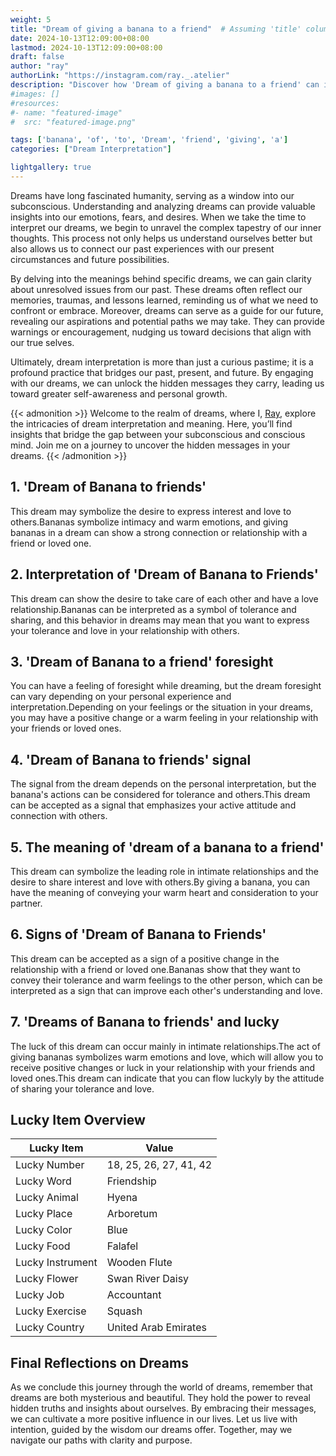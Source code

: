 ```yaml
---
weight: 5
title: "Dream of giving a banana to a friend"  # Assuming 'title' column exists
date: 2024-10-13T12:09:00+08:00
lastmod: 2024-10-13T12:09:00+08:00
draft: false
author: "ray"
authorLink: "https://instagram.com/ray._.atelier"
description: "Discover how 'Dream of giving a banana to a friend' can interpret your future and uncover its significant meanings in your life."
#images: []
#resources:
#- name: "featured-image"
#  src: "featured-image.png"

tags: ['banana', 'of', 'to', 'Dream', 'friend', 'giving', 'a']
categories: ["Dream Interpretation"]

lightgallery: true
---
```


Dreams have long fascinated humanity, serving as a window into our subconscious. Understanding and analyzing dreams can provide valuable insights into our emotions, fears, and desires. When we take the time to interpret our dreams, we begin to unravel the complex tapestry of our inner thoughts. This process not only helps us understand ourselves better but also allows us to connect our past experiences with our present circumstances and future possibilities.

By delving into the meanings behind specific dreams, we can gain clarity about unresolved issues from our past. These dreams often reflect our memories, traumas, and lessons learned, reminding us of what we need to confront or embrace. Moreover, dreams can serve as a guide for our future, revealing our aspirations and potential paths we may take. They can provide warnings or encouragement, nudging us toward decisions that align with our true selves.

Ultimately, dream interpretation is more than just a curious pastime; it is a profound practice that bridges our past, present, and future. By engaging with our dreams, we can unlock the hidden messages they carry, leading us toward greater self-awareness and personal growth.

{{< admonition >}}
Welcome to the realm of dreams, where I, [Ray](https://instagram.com/ray._.atelier), explore the intricacies of dream interpretation and meaning. Here, you’ll find insights that bridge the gap between your subconscious and conscious mind. Join me on a journey to uncover the hidden messages in your dreams.
{{< /admonition >}}


## 1. 'Dream of Banana to friends'
This dream may symbolize the desire to express interest and love to others.Bananas symbolize intimacy and warm emotions, and giving bananas in a dream can show a strong connection or relationship with a friend or loved one.

## 2. Interpretation of 'Dream of Banana to Friends'
This dream can show the desire to take care of each other and have a love relationship.Bananas can be interpreted as a symbol of tolerance and sharing, and this behavior in dreams may mean that you want to express your tolerance and love in your relationship with others.

## 3. 'Dream of Banana to a friend' foresight
You can have a feeling of foresight while dreaming, but the dream foresight can vary depending on your personal experience and interpretation.Depending on your feelings or the situation in your dreams, you may have a positive change or a warm feeling in your relationship with your friends or loved ones.

## 4. 'Dream of Banana to friends' signal
The signal from the dream depends on the personal interpretation, but the banana's actions can be considered for tolerance and others.This dream can be accepted as a signal that emphasizes your active attitude and connection with others.

## 5. The meaning of 'dream of a banana to a friend'
This dream can symbolize the leading role in intimate relationships and the desire to share interest and love with others.By giving a banana, you can have the meaning of conveying your warm heart and consideration to your partner.

## 6. Signs of 'Dream of Banana to Friends'
This dream can be accepted as a sign of a positive change in the relationship with a friend or loved one.Bananas show that they want to convey their tolerance and warm feelings to the other person, which can be interpreted as a sign that can improve each other's understanding and love.

## 7. 'Dreams of Banana to friends' and lucky
The luck of this dream can occur mainly in intimate relationships.The act of giving bananas symbolizes warm emotions and love, which will allow you to receive positive changes or luck in your relationship with your friends and loved ones.This dream can indicate that you can flow luckyly by the attitude of sharing your tolerance and love.

## Lucky Item Overview
| Lucky Item          | Value              |
|---------------|--------------------|
| Lucky Number        | 18, 25, 26, 27, 41, 42  |
| Lucky Word          | Friendship |
| Lucky Animal        | Hyena |
| Lucky Place         | Arboretum     |
| Lucky Color         | Blue     |
| Lucky Food          | Falafel      |
| Lucky Instrument    | Wooden Flute |
| Lucky Flower        | Swan River Daisy    |
| Lucky Job           | Accountant       |
| Lucky Exercise      | Squash  |
| Lucky Country       | United Arab Emirates    |


##  Final Reflections on Dreams

As we conclude this journey through the world of dreams, remember that dreams are both mysterious and beautiful. They hold the power to reveal hidden truths and insights about ourselves. By embracing their messages, we can cultivate a more positive influence in our lives. Let us live with intention, guided by the wisdom our dreams offer. Together, may we navigate our paths with clarity and purpose.
